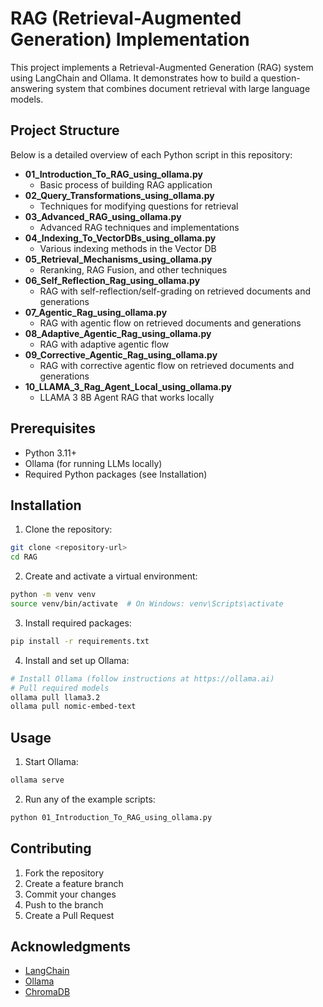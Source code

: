 # RAG (Retrieval-Augmented Generation) Implementation

This project implements a Retrieval-Augmented Generation (RAG) system using LangChain and Ollama. It demonstrates how to build a question-answering system that combines document retrieval with large language models.

## Project Structure
Below is a detailed overview of each Python script in this repository:

- **01_Introduction_To_RAG_using_ollama.py**
  - Basic process of building RAG application
- **02_Query_Transformations_using_ollama.py**
  - Techniques for modifying questions for retrieval
- **03_Advanced_RAG_using_ollama.py**
  - Advanced RAG techniques and implementations
- **04_Indexing_To_VectorDBs_using_ollama.py**
  - Various indexing methods in the Vector DB
- **05_Retrieval_Mechanisms_using_ollama.py**
  - Reranking, RAG Fusion, and other techniques
- **06_Self_Reflection_Rag_using_ollama.py**
  - RAG with self-reflection/self-grading on retrieved documents and generations
- **07_Agentic_Rag_using_ollama.py**
  - RAG with agentic flow on retrieved documents and generations
- **08_Adaptive_Agentic_Rag_using_ollama.py**
  - RAG with adaptive agentic flow
- **09_Corrective_Agentic_Rag_using_ollama.py**
  - RAG with corrective agentic flow on retrieved documents and generations
- **10_LLAMA_3_Rag_Agent_Local_using_ollama.py**
  - LLAMA 3 8B Agent RAG that works locally

## Prerequisites

- Python 3.11+
- Ollama (for running LLMs locally)
- Required Python packages (see Installation)

## Installation

1. Clone the repository:
```bash
git clone <repository-url>
cd RAG
```

2. Create and activate a virtual environment:
```bash
python -m venv venv
source venv/bin/activate  # On Windows: venv\Scripts\activate
```

3. Install required packages:
```bash
pip install -r requirements.txt
```

4. Install and set up Ollama:
```bash
# Install Ollama (follow instructions at https://ollama.ai)
# Pull required models
ollama pull llama3.2
ollama pull nomic-embed-text
```

## Usage

1. Start Ollama:
```bash
ollama serve
```

2. Run any of the example scripts:
```bash
python 01_Introduction_To_RAG_using_ollama.py
```

## Contributing

1. Fork the repository
2. Create a feature branch
3. Commit your changes
4. Push to the branch
5. Create a Pull Request

## Acknowledgments

- [LangChain](https://www.langchain.com/)
- [Ollama](https://ollama.ai/)
- [ChromaDB](https://www.trychroma.com/) 